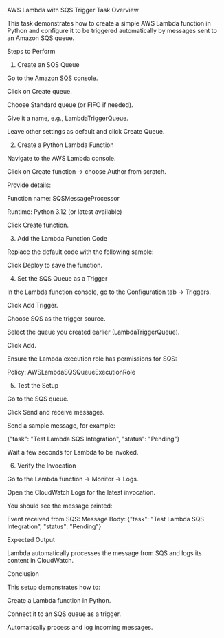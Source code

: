 AWS Lambda with SQS Trigger
Task Overview

This task demonstrates how to create a simple AWS Lambda function in Python and configure it to be triggered automatically by messages sent to an Amazon SQS queue.

Steps to Perform
1. Create an SQS Queue

Go to the Amazon SQS console.

Click on Create queue.

Choose Standard queue (or FIFO if needed).

Give it a name, e.g., LambdaTriggerQueue.

Leave other settings as default and click Create Queue.

2. Create a Python Lambda Function

Navigate to the AWS Lambda console.

Click on Create function → choose Author from scratch.

Provide details:

Function name: SQSMessageProcessor

Runtime: Python 3.12 (or latest available)

Click Create function.

3. Add the Lambda Function Code

Replace the default code with the following sample:

Click Deploy to save the function.

4. Set the SQS Queue as a Trigger

In the Lambda function console, go to the Configuration tab → Triggers.

Click Add Trigger.

Choose SQS as the trigger source.

Select the queue you created earlier (LambdaTriggerQueue).

Click Add.

Ensure the Lambda execution role has permissions for SQS:

Policy: AWSLambdaSQSQueueExecutionRole

5. Test the Setup

Go to the SQS queue.

Click Send and receive messages.

Send a sample message, for example:

{"task": "Test Lambda SQS Integration", "status": "Pending"}


Wait a few seconds for Lambda to be invoked.

6. Verify the Invocation

Go to the Lambda function → Monitor → Logs.

Open the CloudWatch Logs for the latest invocation.

You should see the message printed:

Event received from SQS:
Message Body: {"task": "Test Lambda SQS Integration", "status": "Pending"}

Expected Output

Lambda automatically processes the message from SQS and logs its content in CloudWatch.

Conclusion

This setup demonstrates how to:

Create a Lambda function in Python.

Connect it to an SQS queue as a trigger.

Automatically process and log incoming messages.
